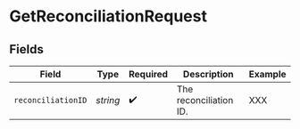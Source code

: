 # GetReconciliationRequest


## Fields

| Field                  | Type                   | Required               | Description            | Example                |
| ---------------------- | ---------------------- | ---------------------- | ---------------------- | ---------------------- |
| `reconciliationID`     | *string*               | :heavy_check_mark:     | The reconciliation ID. | XXX                    |